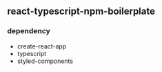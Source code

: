 ## react-typescript-npm-boilerplate

### dependency

- create-react-app
- typescript
- styled-components

